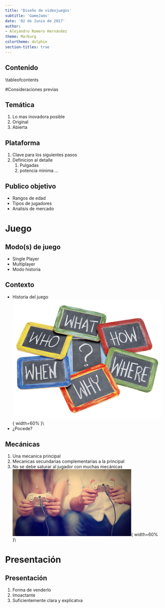 ```yaml
---
title: 'Diseño de videojuegos'
subtitle: 'GameJams'
date: '02 de Junio de 2017'
author:
- Alejandro Romero Hernández
theme: Marburg
colortheme: dolphin
section-titles: true
---
```


## Contenido

\tableofcontents

#Consideraciones previas

## Temática

1. Lo mas inovadora posible
2. Original
3. Abierta

## Plataforma

1. Clave para los siguientes pasos
2. Definicion al detalle
	1. Pulgadas
	2. potencia minima ...


## Publico objetivo

* Rangos de edad
* Tipos de jugadores
* Analisis de mercado

# Juego

## Modo(s) de juego

* Single Player
* Multiplayer
* Modo historia

## Contexto

* Historia del juego
![Primer ejemplo JavaScript](canstockphoto7418437.jpg){ width=60% }\ 
* ¿Pocede?

## Mecánicas
 
1. Una mecanica principal
2. Mecanicas secundarias complementarias a la principal
3. No se debe saturar al jugador con muchas mecánicas
![Primer ejemplo JavaScript](MECANICASDEJUEGOPARAVIDEOJUEGOS.png){ width=60% }\ 

# Presentación

## Presentación

1. Forma de venderlo
2. Imoactante
3. Suficientemente clara y explicatva

